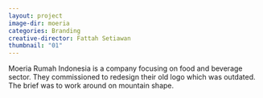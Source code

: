 ```yaml
---
layout: project
image-dir: moeria
categories: Branding
creative-director: Fattah Setiawan
thumbnail: "01"
---
```

Moeria Rumah Indonesia is a company focusing on food and beverage sector. They commissioned to redesign their old logo which was outdated. The brief was to work around on mountain shape. 
